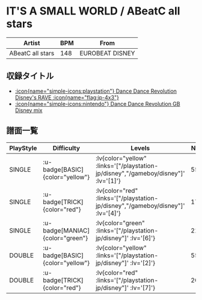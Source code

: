 # IT'S A SMALL WORLD / ABeatC all stars

|Artist|BPM|From|
|------|---|----|
|ABeatC all stars|148|EUROBEAT DISNEY|

## 収録タイトル

- [ :icon{name="simple-icons:playstation"} Dance Dance Revolution Disney's RAVE :icon{name="flag:jp-4x3"} ](/playstation-jp/disney)
- [ :icon{name="simple-icons:nintendo"} Dance Dance Revolution GB Disney mix](/gameboy/disney)

## 譜面一覧

|PlayStyle|Difficulty|Levels|Notes|Movie|
|---------|----------|------|-----|-----|
|SINGLE| :u-badge[BASIC]{color="yellow"} | :lv{color="yellow" :links='["/playstation-jp/disney","/gameboy/disney"]' :lv='[1]'} |55/0||
|SINGLE| :u-badge[TRICK]{color="red"} | :lv{color="red" :links='["/playstation-jp/disney","/gameboy/disney"]' :lv='[4]'} |172/0||
|SINGLE| :u-badge[MANIAC]{color="green"} | :lv{color="green" :links='["/playstation-jp/disney"]' :lv='[6]'} |219/0||
|DOUBLE| :u-badge[BASIC]{color="yellow"} | :lv{color="yellow" :links='["/playstation-jp/disney"]' :lv='[2]'} |55/0||
|DOUBLE| :u-badge[TRICK]{color="red"} | :lv{color="red" :links='["/playstation-jp/disney"]' :lv='[7]'} |205/0||

